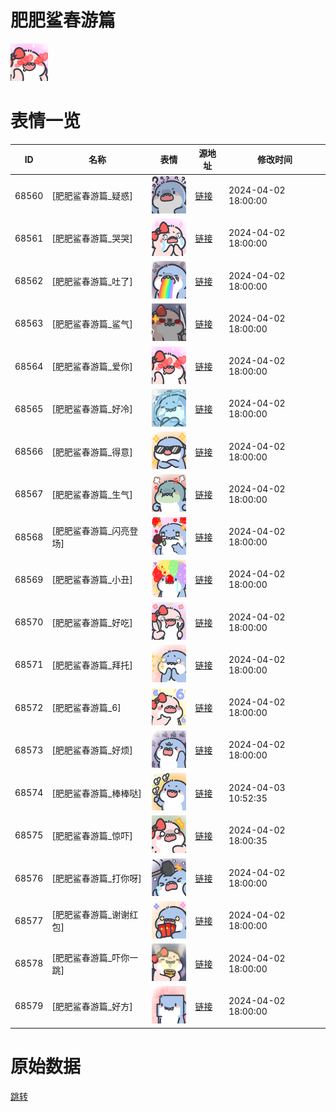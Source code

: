 # 肥肥鲨春游篇

<img src="./cover.png" height="60" alt="cover" />

# 表情一览

|ID|名称|表情|源地址|修改时间|
|----|----|----|----|----|
|68560|[肥肥鲨春游篇_疑惑]|<img src="./pic/068560_%5B肥肥鲨春游篇_疑惑%5D.png" height="60" alt="疑惑"/>|[链接](https://i0.hdslb.com/bfs/garb/29e566861a9982c53298a53696744bcdd039a766.png)|2024-04-02 18:00:00|
|68561|[肥肥鲨春游篇_哭哭]|<img src="./pic/068561_%5B肥肥鲨春游篇_哭哭%5D.png" height="60" alt="哭哭"/>|[链接](https://i0.hdslb.com/bfs/garb/41a0c652d8e89b645442f51bddadf747f590372d.png)|2024-04-02 18:00:00|
|68562|[肥肥鲨春游篇_吐了]|<img src="./pic/068562_%5B肥肥鲨春游篇_吐了%5D.png" height="60" alt="吐了"/>|[链接](https://i0.hdslb.com/bfs/garb/d4c52b77e6412aaa3dad9d3ba1e49d1f9b5efc1e.png)|2024-04-02 18:00:00|
|68563|[肥肥鲨春游篇_鲨气]|<img src="./pic/068563_%5B肥肥鲨春游篇_鲨气%5D.png" height="60" alt="鲨气"/>|[链接](https://i0.hdslb.com/bfs/garb/e50c5f11ebdeca20bdfeb776de80e6d402510c51.png)|2024-04-02 18:00:00|
|68564|[肥肥鲨春游篇_爱你]|<img src="./pic/068564_%5B肥肥鲨春游篇_爱你%5D.png" height="60" alt="爱你"/>|[链接](https://i0.hdslb.com/bfs/garb/113c269dac6ce552eeae5eeb9fadc7cd7f68d975.png)|2024-04-02 18:00:00|
|68565|[肥肥鲨春游篇_好冷]|<img src="./pic/068565_%5B肥肥鲨春游篇_好冷%5D.png" height="60" alt="好冷"/>|[链接](https://i0.hdslb.com/bfs/garb/260d3a3d4eebbd601cef451808213292ca13c263.png)|2024-04-02 18:00:00|
|68566|[肥肥鲨春游篇_得意]|<img src="./pic/068566_%5B肥肥鲨春游篇_得意%5D.png" height="60" alt="得意"/>|[链接](https://i0.hdslb.com/bfs/garb/a3f17b55442b4bbe291c7a0eb773adbcd4d3d5ec.png)|2024-04-02 18:00:00|
|68567|[肥肥鲨春游篇_生气]|<img src="./pic/068567_%5B肥肥鲨春游篇_生气%5D.png" height="60" alt="生气"/>|[链接](https://i0.hdslb.com/bfs/garb/ecc35914ae9d55c1911de37d0edf8f94dcd214c5.png)|2024-04-02 18:00:00|
|68568|[肥肥鲨春游篇_闪亮登场]|<img src="./pic/068568_%5B肥肥鲨春游篇_闪亮登场%5D.png" height="60" alt="闪亮登场"/>|[链接](https://i0.hdslb.com/bfs/garb/6cc3354c728063f979caeafd41c0fbd72b6f7a72.png)|2024-04-02 18:00:00|
|68569|[肥肥鲨春游篇_小丑]|<img src="./pic/068569_%5B肥肥鲨春游篇_小丑%5D.png" height="60" alt="小丑"/>|[链接](https://i0.hdslb.com/bfs/garb/df0c8c785f877d95330c166bf7eea17abe3d9ec9.png)|2024-04-02 18:00:00|
|68570|[肥肥鲨春游篇_好吃]|<img src="./pic/068570_%5B肥肥鲨春游篇_好吃%5D.png" height="60" alt="好吃"/>|[链接](https://i0.hdslb.com/bfs/garb/92e9e03e40844f066d5b35de33662ebaa6413714.png)|2024-04-02 18:00:00|
|68571|[肥肥鲨春游篇_拜托]|<img src="./pic/068571_%5B肥肥鲨春游篇_拜托%5D.png" height="60" alt="拜托"/>|[链接](https://i0.hdslb.com/bfs/garb/79e9fdf753f057dde7b4041b05f30cf90c91a884.png)|2024-04-02 18:00:00|
|68572|[肥肥鲨春游篇_6]|<img src="./pic/068572_%5B肥肥鲨春游篇_6%5D.png" height="60" alt="6"/>|[链接](https://i0.hdslb.com/bfs/garb/8ec043dd568664b375f9e606dc00879a8bcd12f2.png)|2024-04-02 18:00:00|
|68573|[肥肥鲨春游篇_好烦]|<img src="./pic/068573_%5B肥肥鲨春游篇_好烦%5D.png" height="60" alt="好烦"/>|[链接](https://i0.hdslb.com/bfs/garb/cffc0d3b909b08ec69f6f0fb150ad64372a6422b.png)|2024-04-02 18:00:00|
|68574|[肥肥鲨春游篇_棒棒哒]|<img src="./pic/068574_%5B肥肥鲨春游篇_棒棒哒%5D.png" height="60" alt="棒棒哒"/>|[链接](https://i0.hdslb.com/bfs/garb/12e7c927ab51174316a37117a69c5fd22e8e2026.png)|2024-04-03 10:52:35|
|68575|[肥肥鲨春游篇_惊吓]|<img src="./pic/068575_%5B肥肥鲨春游篇_惊吓%5D.png" height="60" alt="惊吓"/>|[链接](https://i0.hdslb.com/bfs/garb/ee5ae6fbb0b508b029538c06bbcc8ec71efb9a4d.png)|2024-04-02 18:00:35|
|68576|[肥肥鲨春游篇_打你呀]|<img src="./pic/068576_%5B肥肥鲨春游篇_打你呀%5D.png" height="60" alt="打你呀"/>|[链接](https://i0.hdslb.com/bfs/garb/25fcf3f475e8587c6d3ba4f39825d63567d88f38.png)|2024-04-02 18:00:00|
|68577|[肥肥鲨春游篇_谢谢红包]|<img src="./pic/068577_%5B肥肥鲨春游篇_谢谢红包%5D.png" height="60" alt="谢谢红包"/>|[链接](https://i0.hdslb.com/bfs/garb/ef3cdadfe1c84b4b8950615339a7f3c703175d0d.png)|2024-04-02 18:00:00|
|68578|[肥肥鲨春游篇_吓你一跳]|<img src="./pic/068578_%5B肥肥鲨春游篇_吓你一跳%5D.png" height="60" alt="吓你一跳"/>|[链接](https://i0.hdslb.com/bfs/garb/f52e0c63f4881d7aa233ce3507280c13df45ad41.png)|2024-04-02 18:00:00|
|68579|[肥肥鲨春游篇_好方]|<img src="./pic/068579_%5B肥肥鲨春游篇_好方%5D.png" height="60" alt="好方"/>|[链接](https://i0.hdslb.com/bfs/garb/f1fcd95d9df3df0782fdad2d2ba23ee7b1f11884.png)|2024-04-02 18:00:00|

# 原始数据

[跳转](./raw.json)

